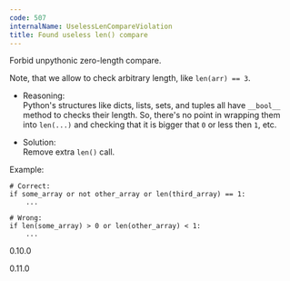 ```yaml
---
code: 507
internalName: UselessLenCompareViolation
title: Found useless len() compare
---
```


Forbid unpythonic zero-length compare.

Note, that we allow to check arbitrary length, like `len(arr) == 3`.

  - Reasoning:  
    Python's structures like dicts, lists, sets, and tuples all have
    `__bool__` method to checks their length. So, there's no point in
    wrapping them into `len(...)` and checking that it is bigger that
    `0` or less then `1`, etc.

  - Solution:  
    Remove extra `len()` call.

Example:

    # Correct:
    if some_array or not other_array or len(third_array) == 1:
        ...
    
    # Wrong:
    if len(some_array) > 0 or len(other_array) < 1:
        ...

<div class="versionadded">

0.10.0

</div>

<div class="versionchanged">

0.11.0

</div>